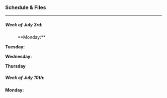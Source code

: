 <style type="text/css">
<!--
.tab { margin-left: 40px; }
-->
</style>

### Schedule & Files
---

##### Week of July 3rd:
<p class="tab">
**Monday:**



**Tuesday:**



**Wednesday:**



**Thursday**


</p>


##### Week of July 10th:

**Monday:**


